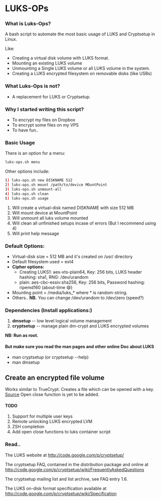 LUKS-OPs
========

### What is Luks-Ops? 
A bash script to automate the most basic usage of LUKS and Cryptsetup in Linux.

Like:

* Creating a virtual disk volume with LUKS format.
* Mounting an existing LUKS volume
* Unmounting a Single LUKS volume or all LUKS volume in the system.
* Creating a LUKS encrypted filesystem on removable disks (like USBs)

### What Luks-Ops is not?
* A replacement for LUKS or Cryptsetup.

### Why I started writing this script?
* To encrypt my files on Dropbox 
* To encrypt some files on my VPS
* To have fun.. 


### Basic Usage 

There is an option for a menu:
```bash
luks-ops.sh menu
```

Other options include:
```bash
1) luks-ops.sh new DISKNAME 512
2) luks-ops.sh mount /path/to/device MOuntPoint
3) luks-ops.sh unmount-all 
4) luks-ops.sh clean
5) luks-ops.sh usage
```
1. Will create a virtual-disk named DISKNAME with size 512 MB
2. Will mount device at MountPoint 
3. Will unmount all luks volume mounted
4. Will clean all unfinished setups incase of errors (But I recommend using 4)
5. Will print help message


### Default Options:

* Virtual-disk size = 512 MB and it's created on /usr/ directory
* Default filesystem used =  ext4
* **Cipher options:**
  * Creating LUKS1: aes-xts-plain64, Key: 256 bits, LUKS header hashing: sha1, RNG: /dev/urandom
  * plain: aes-cbc-essiv:sha256, Key: 256 bits, Password hashing: ripemd160 (about-time :smile:)
* Mounting point = /media/luks_* where * is random-string.
* Others.. 
**NB.** You can change /dev/urandom to /dev/zero (speed?)

### Dependencies (Install applications:)
1. **dmsetup** -- low level logical volume management
2. **cryptsetup** -- manage plain dm-crypt and LUKS encrypted volumes

**NB: Run as root.**

#### But make sure you read the man pages and other online Doc about LUKS
* man cryptsetup (or cryptsetup --help)
* man dmsetup

## Create an encrypted file volume

Works similar to TrueCrypt. 
Creates a file which can be opened with a key. 
[Source](https://null-byte.wonderhowto.com/how-to/hide-sensitive-files-encrypted-containers-your-linux-system-0186691/)
Open close function is yet to be added.

#### TODO
1. Support for multiple user keys 
2. Remote unlocking LUKS encrypted LVM 
3. ZSH completion 
4. Add open close functions to luks container script

### Read..

The LUKS website at http://code.google.com/p/cryptsetup/

The cryptsetup FAQ, contained in the distribution package and online at http://code.google.com/p/cryptsetup/wiki/FrequentlyAskedQuestions

The cryptsetup mailing list and list archive, see FAQ entry 1.6.

The LUKS on-disk format specification available at http://code.google.com/p/cryptsetup/wiki/Specification
